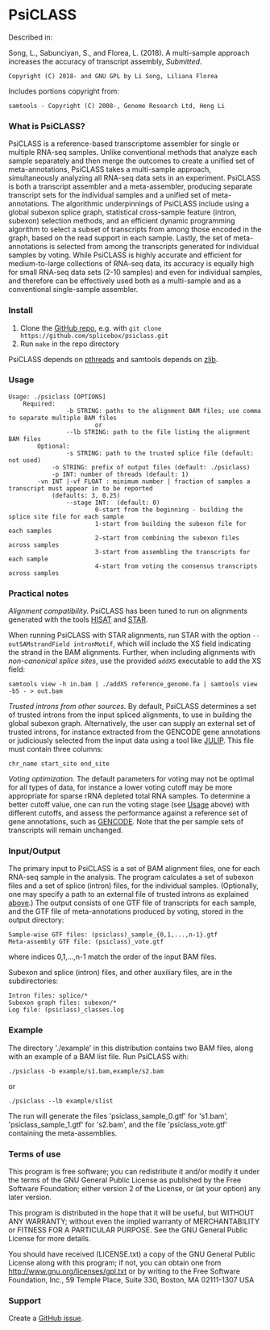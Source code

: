 PsiCLASS
=======

Described in: 

Song, L., Sabunciyan, S., and Florea, L. (2018). A multi-sample approach increases the accuracy of transcript assembly, *Submitted*.

	Copyright (C) 2018- and GNU GPL by Li Song, Liliana Florea

Includes portions copyright from: 

	samtools - Copyright (C) 2008-, Genome Research Ltd, Heng Li

### What is PsiCLASS?

PsiCLASS is a reference-based transcriptome assembler for single or multiple RNA-seq samples. Unlike conventional methods that analyze each sample separately and then merge the outcomes to create a unified set of meta-annotations, PsiCLASS takes a multi-sample approach, simultaneously analyzing all RNA-seq data sets in an experiment. PsiCLASS is both a transcript assembler and a meta-assembler, producing  separate transcript sets for the individual samples and a unified set of meta-annotations. The algorithmic underpinnings of PsiCLASS include using a global subexon splice graph, statistical cross-sample feature (intron, subexon) selection methods, and an efficient dynamic programming algorithm to select a subset of transcripts from among those encoded in the graph, based on the read support in each sample. Lastly, the set of meta-annotations is selected from among the transcripts generated for individual samples by voting. While PsiCLASS is highly accurate and efficient for medium-to-large collections of RNA-seq data, its accuracy is equally high for small RNA-seq data sets (2-10 samples) and even for individual samples, and therefore can be effectively used both as a multi-sample and as a conventional single-sample assembler. 

### Install

1. Clone the [GitHub repo](https://github.com/splicebox/psiclass), e.g. with `git clone https://github.com/splicebox/psiclass.git`
2. Run `make` in the repo directory

PsiCLASS depends on [pthreads](http://en.wikipedia.org/wiki/POSIX_Threads) and samtools depends on [zlib](http://en.wikipedia.org/wiki/Zlib).


### Usage

	Usage: ./psiclass [OPTIONS]
		Required:
                	-b STRING: paths to the alignment BAM files; use comma to separate multiple BAM files
                        	or
               		--lb STRING: path to the file listing the alignment BAM files
       		Optional:
               		-s STRING: path to the trusted splice file (default: not used)
          		-o STRING: prefix of output files (default: ./psiclass)
          		-p INT: number of threads (default: 1)
			-vn INT |-vf FLOAT : minimum number | fraction of samples a transcript must appear in to be reported 
				(defaults: 3, 0.25)
              		--stage INT:  (default: 0)
                     		0-start from the beginning - building the splice site file for each sample
                     		1-start from building the subexon file for each samples
                     		2-start from combining the subexon files across samples
                     		3-start from assembling the transcripts for each sample
                     		4-start from voting the consensus transcripts across samples
	
<!---#### Advanced usage

Alternatively, one can run the different components of the program in succession. For instance, if you are using PsiCLASS on single sample s0.bam you can use:

	# Find introns
	./junc s0.bam > s0.splice
	# Build subexon graph
	./subexon-info s0.bam s0.splice > s0.subexon
	# Assemble the transcripts 
	./classes -b s0.bam -s s0.subexon > s0.gtf

The component `classes` is the core of PsiCLASS, which has more tuning options:

	Usage: ./classes [OPTIONS]
		Required:
			-s STRING: path to the subexon file.
			-b STRING: path to the BAM file. Use multiple -b to specify multiple BAM files.
				or
			--lb STRING: path to the file of the list of BAM files.
		Optional:
			-p INT: number of threads. (default: 1)
			-o STRING: the prefix of the output file. (default: not used)
			-c FLOAT: only use the subexons with classifier score <= than the given number. (default: 0.05)
			-f FLOAT: filter the transcript from the gene if its abundance is lower than the given number percent of the most abundant one. (default: 0.05)
			-d FLOAT: filter the transcript whose average read depth is less than the given number. (default: 2.5)
			--ls STRING: path to the file of the list of single-sample subexon files. (default: not used)
			--hasMateIdSuffix: the read id has suffix such as .1, .2 for a mate pair. (default: false)


If you want to adjust the voting threshold, you can run the voting components independently:
	
	Usage: ./transcript-vote [OPTIONS] > output.gtf:
		Required:
			--lg: path to the list of GTF files.
		Optional:
			-f FLOAT: the fraction of samples the transcript showed up. (default: 0.25)
			-n INT: the number of samples a transcript showed up. (default: 3)

--->
### Practical notes

*Alignment compatibility.* PsiCLASS has been tuned to run on alignments generated with the tools [HISAT](https://ccb.jhu.edu/software/hisat/index.shtml) and [STAR](https://github.com/alexdobin/STAR). 

When running PsiCLASS with STAR alignments, run STAR with the option `--outSAMstrandField intronMotif`, which will include the XS field indicating the strand in the BAM alignments. Further, when including alignments with *non-canonical splice sites*, use the provided `addXS` executable to add the XS field:

	samtools view -h in.bam | ./addXS reference_genome.fa | samtools view -bS - > out.bam

*Trusted introns from other sources.* By default, PsiCLASS determines a set of trusted introns from the input spliced alignments, to use in building the global subexon graph. Alternatively, the user can supply an external set of trusted introns, for instance extracted from the GENCODE gene annotations or judiciously selected from the input data using a tool like [JULIP](https://github.com/Guangyu-Yang/JULiP). This file must contain three columns:

	chr_name start_site end_site
	
*Voting optimization.* The default parameters for voting may not be optimal for all types of data, for instance a lower voting cutoff may be more appropriate for sparse rRNA depleted total RNA samples. To determine a better cutoff value, one can run the voting stage (see [Usage](#usage) above) with different cutoffs, and assess the performance against a reference set of gene annotations, such as [GENCODE](https://www.gencodegenes.org). Note that the per sample sets of transcripts will remain unchanged.        

### Input/Output

The primary input to PsiCLASS is a set of BAM alignment files, one for each RNA-seq sample in the analysis. The program calculates a set of subexon files and a set of splice (intron) files, for the individual samples. (Optionally, one may specify a path to an external file of trusted introns as explained [above](#practical-notes).) The output consists of one GTF file of transcripts for each sample, and the GTF file of meta-annotations produced by voting, stored in the output directory:

	Sample-wise GTF files: (psiclass)_sample_{0,1,...,n-1}.gtf
	Meta-assembly GTF file: (psiclass)_vote.gtf

where indices 0,1,...,n-1 match the order of the input BAM files.

Subexon and splice (intron) files, and other auxiliary files, are in the subdirectories:

	Intron files: splice/*
	Subexon graph files: subexon/*
	Log file: (psiclass)_classes.log

### Example

The directory './example' in this distribution contains two BAM files, along with an example of a BAM list file. Run PsiCLASS with:

	./psiclass -b example/s1.bam,example/s2.bam

or

	./psiclass --lb example/slist

The run will generate the files 'psiclass_sample_0.gtf' for 's1.bam', 'psiclass_sample_1.gtf' for 's2.bam', and the file 'psiclass_vote.gtf' containing the meta-assemblies.

### Terms of use

This program is free software; you can redistribute it and/or modify it
under the terms of the GNU General Public License as published by the
Free Software Foundation; either version 2 of the License, or (at your
option) any later version.

This program is distributed in the hope that it will be useful,
but WITHOUT ANY WARRANTY; without even the implied warranty of
MERCHANTABILITY or FITNESS FOR A PARTICULAR PURPOSE.  See the
GNU General Public License for more details.

You should have received (LICENSE.txt) a copy of the GNU General
Public License along with this program; if not, you can obtain one from
http://www.gnu.org/licenses/gpl.txt or by writing to the Free Software
Foundation, Inc., 59 Temple Place, Suite 330, Boston, MA  02111-1307  USA
 
### Support

Create a [GitHub issue](https://github.com/splicebox/PsiCLASS/issues).

